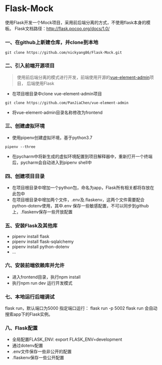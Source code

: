 # Flask-Mock
使用Flask开发一个Mock项目，采用前后端分离的方式，不使用flask本身的模板。
Flask文档路径：http://flask.pocoo.org/docs/1.0/

### 一、在github上新建仓库，并clone到本地
```
git clone https://github.com/nickyang86/Flask-Mock.git
```

### 二、引入前端开源项目
> 使用前后端分离的模式进行开发，前端使用开源的[vue-element-admin](https://github.com/PanJiaChen/vue-element-admin)项目，
后端使用Flask
- 在项目根目录中clone vue-element-admin项目
```
git clone https://github.com/PanJiaChen/vue-element-admin
```
- 将vue-element-admin目录名称修改为frontend

### 三、创建虚拟环境
- 使用pipenv创建虚拟环境，基于python3.7
```
pipenv --three
```
- 在pycharm中将新生成的虚拟环境配置到项目解释器中，重新打开一个终端后，pycharm会自动进入到pipenv shell中

### 四、创建项目目录
- 在项目根目录中增加一个python包，命名为app，Flask所有相关都将存放在此包中
- 在项目根目录中增加两个文件，.env及.flaskenv，这两个文件需要配合python-dotenv使用，其中.env
保存一些敏感配置，不可以同步到github上，.flaskenv保存一些开放配置

### 五、安装Flask及其他库
- pipenv install flask
- pipenv install flask-sqlalchemy
- pipenv install python-dotenv
- ...

### 六、安装前端依赖库并允许
- 进入frontend目录，执行npm install
- 执行npm run dev 运行开发模式

### 七、本地运行后端调试
flask run，默认端口为5000
指定端口运行： flask run -p 5002
flask run 会自动搜索app下的Flask实例。

### 八、Flask配置
- 全局配置FLASK_ENV: export FLASK_ENV=development
- 通过dotenv配置
- .env文件保存一些非公开的配置
- .flaskenv保存一些公开配置

